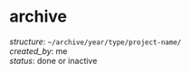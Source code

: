 # archive

_structure_: `~/archive/year/type/project-name/`  
_created_by_: me  
_status_: done or inactive
